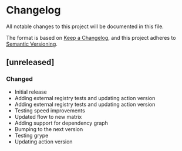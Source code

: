 # Changelog

All notable changes to this project will be documented in this file.

The format is based on [Keep a Changelog](https://keepachangelog.com/en/1.0.0/),
and this project adheres to [Semantic Versioning](https://semver.org/spec/v2.0.0.html).
## [unreleased]

### Changed


- Initial release
- Adding external registry tests and updating action version
- Adding external registry tests and updating action version
- Testing speed improvements
- Updated flow to new matrix
- Adding support for dependency graph
- Bumping to the next version
- Testing grype
- Updating action version


<!-- generated by git-cliff -->
